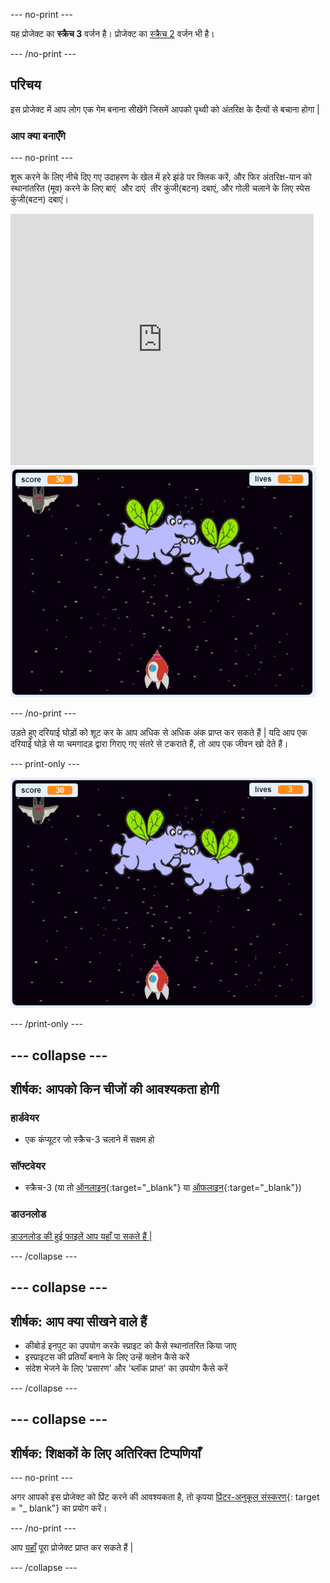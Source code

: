 \--- no-print \---

यह प्रोजेक्ट का **स्क्रैच 3** वर्जन है। प्रोजेक्ट का [स्क्रैच 2](https://projects.raspberrypi.org/en/projects/clone-wars-scratch2) वर्जन भी है।

\--- /no-print \---

## परिचय

इस प्रोजेक्ट में आप लोग एक गेम बनाना सीखेंगे जिसमें आपको पृथ्वी को अंतरिक्ष के दैत्यों से बचाना होगा |

### आप क्या बनाएँगे

\--- no-print \---

शुरू करने के लिए नीचे दिए गए उदाहरण के खेल में हरे झंडे पर क्लिक करें, और फिर अंतरिक्ष-यान को स्थानांतरित (मूव) करने के लिए <kbd> बाएं </kbd> और <kbd> दाएं </kbd> तीर कुंजी(बटन) दबाएं, और गोली चलाने के लिए <kbd> स्पेस </kbd> कुंजी(बटन) दबाएं।

<div class="scratch-preview">
  <iframe allowtransparency="true" width="485" height="402" src="https://scratch.mit.edu/projects/embed/276887163/?autostart=false" frameborder="0" scrolling="no"></iframe>
  <img src="images/showcase.png">
</div>

\--- /no-print \---

उड़ते हुए दरियाई घोड़ों को शूट कर के आप अधिक से अधिक अंक प्राप्त कर सकते हैं | यदि आप एक दरियाई घोड़े से या चमगादड़ द्वारा गिराए गए संतरे से टकराते हैं, तो आप एक जीवन खो देते हैं।

\--- print-only \---

![विवरण](images/showcase.png)

\--- /print-only \---

## \--- collapse \---

## शीर्षक: आपको किन चीजों की आवश्यकता होगी

### हार्डवेयर

+ एक कंप्यूटर जो स्क्रैच-3 चलाने में सक्षम हो

### सॉफ्टवेयर

+ स्क्रैच-3 (या तो [ऑनलाइन](https://rpf.io/scratchon){:target="_blank"} या [ऑफलाइन](https://rpf.io/scratchoff){:target="_blank"})

### डाउनलोड

[डाउनलोड की हुई फाइलें आप यहाँ पा सकते हैं |](http://rpf.io/p/en/clone-wars-go)

\--- /collapse \---

## \--- collapse \---

## शीर्षक: आप क्या सीखने वाले हैं

+ कीबोर्ड इनपुट का उपयोग करके स्प्राइट को कैसे स्थानांतरित किया जाए
+ इस्प्राइटस की प्रतियाँ बनाने के लिए उन्हें क्लोन कैसे करें
+ संदेश भेजने के लिए 'प्रसारण' और 'ब्लॉक प्राप्त' का उपयोग कैसे करें

\--- /collapse \---

## \--- collapse \---

## शीर्षक: शिक्षकों के लिए अतिरिक्त टिप्पणियाँ

\--- no-print \---

अगर आपको इस प्रोजेक्ट को प्रिंट करने की आवश्यकता है, तो कृपया [प्रिंटर-अनुकूल संस्करण](https://projects.raspberrypi.org/en/projects/clone-wars/print){: target = "_ blank"} का प्रयोग करें।

\--- /no-print \---

आप [यहाँ](http://rpf.io/p/en/clone-wars-get) पूरा प्रोजेक्ट प्राप्त कर सकते हैं |

\--- /collapse \---